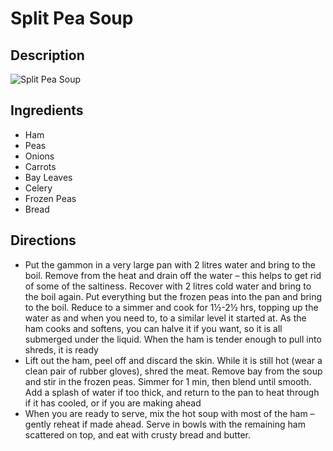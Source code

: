 # Split Pea Soup

## Description
![Split Pea Soup](https://www.themealdb.com/images/media/meals/xxtsvx1511814083.jpg "Split Pea Soup")

## Ingredients
- Ham
- Peas
- Onions
- Carrots
- Bay Leaves
- Celery
- Frozen Peas
- Bread

## Directions
- Put the gammon in a very large pan with 2 litres water and bring to the boil. Remove from the heat and drain off the water – this helps to get rid of some of the saltiness. Recover with 2 litres cold water and bring to the boil again. Put everything but the frozen peas into the pan and bring to the boil. Reduce to a simmer and cook for 1½-2½ hrs, topping up the water as and when you need to, to a similar level it started at. As the ham cooks and softens, you can halve it if you want, so it is all submerged under the liquid. When the ham is tender enough to pull into shreds, it is ready
- Lift out the ham, peel off and discard the skin. While it is still hot (wear a clean pair of rubber gloves), shred the meat. Remove bay from the soup and stir in the frozen peas. Simmer for 1 min, then blend until smooth. Add a splash of water if too thick, and return to the pan to heat through if it has cooled, or if you are making ahead
- When you are ready to serve, mix the hot soup with most of the ham – gently reheat if made ahead. Serve in bowls with the remaining ham scattered on top, and eat with crusty bread and butter.

